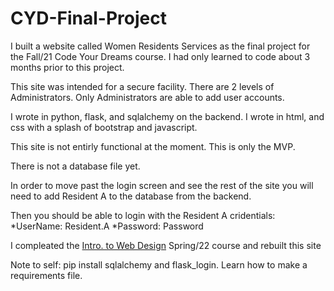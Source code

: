 # CYD-Final-Project
I built a website called Women Residents Services as the final project 
for the Fall/21 Code Your Dreams course. I had only learned to code about 3 months
prior to this project. 

This site was intended for a secure facility. There are 2 levels of Administrators.
Only Administrators are able to add user accounts. 

I wrote in python, flask, and sqlalchemy on the backend.
I wrote in html, and css with a splash of bootstrap and javascript. 

This site is not entirly functional at the moment. This is only the MVP.

There is not a database file yet. 

In order to move past the login screen and see the rest of the site
you will need to add Resident A to the database from the backend. 

Then you should be able to login with the Resident A cridentials:
*UserName: Resident.A
*Password: Password

I compleated the [Intro. to Web Design](https://github.com/4-Leafs-Code/IntroToWebDesignFP) Spring/22 course and rebuilt this site


Note to self: pip install sqlalchemy and flask_login.
Learn how to make a requirements file.
